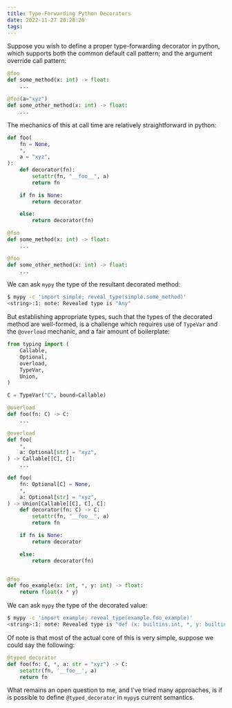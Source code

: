 ```yaml
---
title: Type-Forwarding Python Decorators
date: 2022-11-27 20:28:26
tags:
---
```


Suppose you wish to define a proper type-forwarding decorator in python, which
supports both the common default call pattern; and the argument override call
pattern:

``` python
@foo
def some_method(x: int) -> float:
    ...

@foo(a="xyz")
def some_other_method(x: int) -> float:
    ...
```

The mechanics of this at call time are relatively straightforward in python:

``` python
def foo(
    fn = None,
    *,
    a = "xyz",
):
    def decorator(fn):
        setattr(fn, "__foo__", a)
        return fn

    if fn is None:
        return decorator

    else:
        return decorator(fn)

@foo
def some_method(x: int) -> float:
    ...

@foo
def some_other_method(x: int) -> float:
    ...
```

We can ask `mypy` the type of the resultant decorated method:

``` sh
$ mypy -c 'import simple; reveal_type(simple.some_method)'
<string>:1: note: Revealed type is "Any"
```

But establishing appropriate types, such that the types of the decorated method
are well-formed, is a challenge which requires use of `TypeVar` and the
`@overload` mechanic, and a fair amount of boilerplate:

``` python
from typing import (
    Callable,
    Optional,
    overload,
    TypeVar,
    Union,
)

C = TypeVar("C", bound=Callable)

@overload
def foo(fn: C) -> C:
    ...

@overload
def foo(
    *,
    a: Optional[str] = "xyz",
) -> Callable[[C], C]:
    ...

def foo(
    fn: Optional[C] = None,
    *,
    a: Optional[str] = "xyz",
) -> Union[Callable[[C], C], C]:
    def decorator(fn: C) -> C:
        setattr(fn, "__foo__", a)
        return fn

    if fn is None:
        return decorator

    else:
        return decorator(fn)


@foo
def foo_example(x: int, *, y: int) -> float:
    return float(x * y)
```

We can ask `mypy` the type of the decorated value:

``` sh
$ mypy -c 'import example; reveal_type(example.foo_example)'
<string>:1: note: Revealed type is "def (x: builtins.int, *, y: builtins.int) -> builtins.float"
```

Of note is that most of the actual core of this is very simple, suppose we
could say the following:

``` python
@typed_decorator
def foo(fn: C, *, a: str = "xyz") -> C:
    setattr(fn, '__foo__', a)
    return fn
```

What remains an open question to me, and I've tried many approaches, is if is
possible to define `@typed_decorator` in `mypy`s current semantics.

